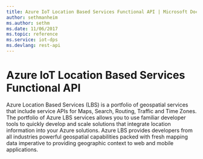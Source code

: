 ```yaml
---
title: Azure IoT Location Based Services Functional API | Microsoft Docs
author: sethmanheim
ms.author: sethm
ms.date: 11/06/2017
ms.topic: reference
ms.service: iot-dps
ms.devlang: rest-api
---
```


# Azure IoT Location Based Services Functional API

Azure Location Based Services (LBS) is a portfolio of geospatial services that include service APIs for Maps, Search, Routing, Traffic and Time Zones. The portfolio of Azure LBS services allows you to use familiar developer tools to quickly develop and scale solutions that integrate location information into your Azure solutions. Azure LBS provides developers from all industries powerful geospatial capabilities packed with fresh mapping data imperative to providing geographic context to web and mobile applications. 
